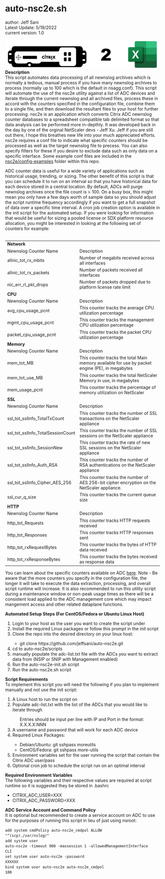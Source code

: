 # auto-nsc2e.sh
author: Jeff Sani</br>
Latest Update: 5/19/2022</br>
current version: 1.0</br>

<img src="nsc2e.png" style="display:block; margin-left: auto; margin-right: auto;">
<strong>Description</strong></br>
This script automates data processing of all newnslog archives which is normally a tedious, manual process if you have many newnslog archives to process (normally up to 100 which is the default in nsagg.conf).  This script will automate the use of the nsc2e utility against a list of ADC devices and iterate through the current newnslog and all archived files, process these in accord with the counters specified in the configuration file, combine them to a single file, and then download the resultant files to your host for further processing.  nsc2e is an application which converts Citrix ADC newnslog counter databases to a spreadsheet compatible tab delimited format so that data analysis can be performed more in-depthly.  It was developed back in the day by one of the orginal NetScaler devs - Jeff Xu.  Jeff if you are still out there, I hope this breathes new life into your much appreciated efforts.  nsc2e requires a conf file to indicate what specific counters should be processed as well as the target newnslog file to precess.  You can also specify filters for these if you desire to exclude data such as only data on a specific interface.  Some example conf files are included in the <a href="nsc2e/config-examples">nsc2e/config-examples</a> folder within this repo.  <p> ADC counter data is useful for a wide variety of applications such as historical usage, trending, or sizing.  The other benefit of this script is that you can schedule it to run on an interval so that you have historical data for each device stored in a central location.  By default, ADCs will purge newnslog archives once the file count is > 100. On a busy box, this might mean you only have a few days worth of sample data so you should adjust the script runtime  frequency accordingly if you want to get a full snapshot of data over a specific time interval.  A cron job creation option is available in the init script for the automated setup. If you were looking for information that would be useful for sizing a pooled license or SDX platform resource allocation, you might be interested in looking at the following set of counters for example:
</br></br>
<table>
  <tr><td colspan="2"><strong>Network</strong></td></tr>
  <tr><td>Newnslog Counter Name</td><td>Description</td></tr>
  <tr><td>allnic_tot_rx_mbits</td><td>Number of megabits received across all interfaces</td></tr>
  <tr><td>allnic_tot_rx_packets</td><td>Number of packets received all interfaces</td></tr>
  <tr><td>nic_err_rl_pkt_drops</td><td>Number of packets dropped due to platform license rate limit</td></tr>
  <tr><td colspan="2"><strong>CPU</strong></td></tr>
  <tr><td>Newnslog Counter Name</td><td>Description</td></tr>
  <tr><td>avg_cpu_usage_pcnt</td><td>This counter tracks the average CPU utilization percentage</td></tr>
  <tr><td>mgmt_cpu_usage_pcnt</td><td> 	This counter tracks the management CPU utilization percentage</td></tr>
  <tr><td>packet_cpu_usage_pcnt</td><td>This counter tracks the packet CPU utilization percentage</td></tr>
  <tr><td colspan="2"><strong>Memory</strong></td></tr>
  <tr><td>Newnslog Counter Name</td><td>Description</td></tr>
  <tr><td>mem_tot_MB</td><td>This counter tracks the total Main memory available for use by packet engine (PE), in megabytes</td></tr>
  <tr><td>mem_tot_use_MB</td><td>This counter tracks the total NetScaler Memory in use, in megabytes</td></tr>
  <tr><td>mem_usage_pcnt</td><td>This counter tracks the percentage of memory utilization on NetScaler</td></tr>
  <tr><td colspan="2"><strong>SSL</strong></td></tr>
  <tr><td>Newnslog Counter Name</td><td>Description</td></tr>
  <tr><td>ssl_tot_sslInfo_TotalTxCount</td><td>This counter tracks the number of SSL transactions on the NetScaler appliance</td></tr>
  <tr><td>ssl_tot_sslInfo_TotalSessionCount</td><td>This counter tracks the number of SSL sessions on the NetScaler appliance</td></tr>
  <tr><td>ssl_tot_sslInfo_SessionNew</td><td>This counter tracks the rate of new SSL sessions on the NetScaler appliance</td></tr> 
  <tr><td>ssl_tot_sslInfo_Auth_RSA</td><td>This counter tracks the number of RSA authentications on the NetScaler appliance</td></tr>
  <tr><td>ssl_tot_sslInfo_Cipher_AES_256</td><td>This counter tracks the number of AES 256-bit cipher encryption on the NetScaler appliance.</td></tr>
  <tr><td>ssl_cur_q_size</td><td>This counter tracks the current queue size</td></tr>
  <tr><td colspan="2"><strong>HTTP</strong></td></tr>
  <tr><td>Newnslog Counter Name</td><td>Description</td></tr>
  <tr><td>http_tot_Requests</td><td>This counter tracks HTTP requests received</td></tr>
  <tr><td>http_tot_Responses</td><td>This counter tracks HTTP responses sent</td></tr>
  <tr><td>http_tot_rxRequestBytes</td><td>This counter tracks the bytes of HTTP data received</td></tr>
  <tr><td>http_tot_rxResponseBytes</td><td>This counter tracks the bytes received as response data</td></tr>
</table>

You can learn about the specific counters available on ADC <a href="https://support.citrix.com/search/#/All%20Products?ct=All%20types&searchText=adc%20counters&sortBy=Relevance&pageIndex=1" target="_blank">here</a>. Note - Be aware that the more counters you specify in the configuration file, the longer it will take to execute the data extraction, processing, and overall script runtime will increase.  It is also recommended to run this utility script during a maintenance window or non-peak usage times as there will be a consistent load applied to the ADC management core which may impact mangement access and other related dataplane functions.

<strong>Automated Setup Steps (For CentOS/Fedora or Ubuntu Linux Host)</strong></br>
<ol type="1">
   <li>Login to your host as the user you want to create the script under</li>
   <li>Install the required Linux packages or follow this prompt in the init script</li>
   <li>Clone the repo into the desired directory on your linux host:</li>
      <ul><li>git clone https://github.com/jeffsani/auto-nsc2e.git</li></ul>
   <li>cd to auto-nsc2e/scripts</li>
   <li>manually populate the adc-list.txt file with the ADCs you want to extract data from (NSIP or SNIP with Management enabled)</li>   
   <li>Run the auto-nsc2e-init.sh script</li>
   <li>Run the auto-nsc2e.sh script</li>
</ol>

<strong>Script Requirements</strong></br>
To implement this script you will need the following if you plan to implement manually and not use the init script:
<ol type="1">
  <li>A Linux host to run the script on</li>
  <li>Populate adc-list.txt with the list of the ADCs that you would like to iterate through</li>
    <ol>Entries should be input per line with IP and Port in the format: X.X.X.X:NNN</ol>
  <li>A username and password that will work for each ADC device</li>
   <li>Required Linux Packages:</li>
       <ul>
          <li>Debian/Ubuntu: git sshpass moreutils</li>
          <li>CentOS/Fedora: git sshpass more-utils</li>
       </ul>
   <li>Environment variables set for the user running the script that contain the Citrix ADC user/pass</li>
   <li>Optional cron job to schedule the script run on an optimal interval</li>
</ol>

<strong>Required Environment Variables</strong></br>
The following variables and their respective values are required at script runtime so it is suggested they be stored in .bashrc
<ul>
   <li>CITRIX_ADC_USER=XXX</li>
   <li>CITRIX_ADC_PASSWORD=XXX</li>
</ul>

<strong>ADC Service Account and Command Policy</strong></br>
It is optional but recommended to create a service account on ADC to use for the purposes of running this script in lieu of just using nsroot:  

<code>add system cmdPolicy auto-nsc2e_cmdpol ALLOW "^(scp).*/var/nslog/*"</code></br>
<code>add system user auto-nsc2e -timeout 900 -maxsession 1 -allowedManagementInterface CLI</code></br>
<code>set system user auto-nsc2e -password XXXXXX</code></br>
<code>bind system user auto-nsc2e auto-nsc2e_cmdpol 100</code>